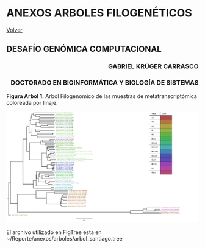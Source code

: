 # ANEXOS ARBOLES FILOGENÉTICOS
[Volver](../DESAFIO%20GENOMICA%20COMPUTACIONAL.html)
## DESAFÍO GENÓMICA COMPUTACIONAL ##
<div style="text-align: right">

### GABRIEL KRÜGER CARRASCO ###
### DOCTORADO EN BIOINFORMÁTICA Y BIOLOGÍA DE SISTEMAS ###

</div>

**Figura Arbol 1.** Arbol Filogenomico de las muestras de metatranscriptómica coloreada por linaje.

![ARBOL](./arboles/tree.lineage.png)

El archivo utilizado en FigTree esta en ~/Reporte/anexos/arboles/arbol_santiago.tree
